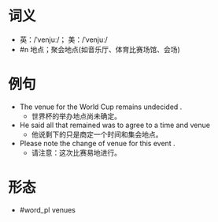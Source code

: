 # 词义
- 英：/ˈvenjuː/； 美：/ˈvenjuː/
- #n 地点；聚会地点(如音乐厅、体育比赛场馆、会场)
# 例句
- The venue for the World Cup remains undecided .
	- 世界杯的举办地点尚未确定。
- He said all that remained was to agree to a time and venue
	- 他说剩下的只是商定一个时间和集会地点。
- Please note the change of venue for this event .
	- 请注意：这次比赛易地进行。
# 形态
- #word_pl venues
